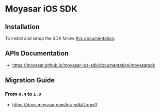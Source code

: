 # Moyasar iOS SDK

## Installation

To install and setup the SDK follow [this documentation](https://docs.moyasar.com/ios-sdk).

## APIs Documentation

* <https://moyasar.github.io/moyasar-ios-sdk/documentation/moyasarsdk>

## Migration Guide

### From `0.4` to `1.0`
* <https://docs.moyasar.com/ios-sdk#Lxmx0>
